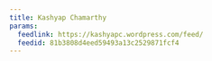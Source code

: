 ```yaml
---
title: Kashyap Chamarthy
params:
  feedlink: https://kashyapc.wordpress.com/feed/
  feedid: 81b3808d4eed59493a13c2529871fcf4
---
```

